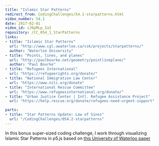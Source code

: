 ```yaml
---
title: "Islamic Star Patterns"
redirect_from: CodingChallenges/54.1-starpatterns.html
video_number: 54.1
date: 2017-02-01
video_id: sJ6pMLp_IaI
repository: /CC_054_1_StarPatterns
links:
- title: "Islamic Star Patterns"
  url: "http://www.cgl.uwaterloo.ca/csk/projects/starpatterns/"
  author: "Waterloo University"
- title: "Points, lines, and planes"
  url: "http://paulbourke.net/geometry/pointlineplane/"
  author: "Paul Bourke"
- title: "Refugees International"
  url: "https://refugeerights.org/donate/"
- title: "National Immigration Law Center"
  url: "https://www.nilc.org/donate"
- title: "International Rescue Committee"
  url: "https://www.refugeesinternational.org/donate/"
- title: "Urban Justice Center | Intl. Refugee Assistance Project"
  url: "https://help.rescue.org/donate/refugees-need-urgent-support"

parts:
- title: "Star Patterns Update: Law of Sines"
  url: "/CodingChallenges/054.2-starpatterns"
---
```


In this bonus super-sized coding challenge, I work through visualizing Islamic Star Patterns in p5.js based on  [this University of Waterloo paper](http://www.cgl.uwaterloo.ca/csk/projects/starpatterns/)
